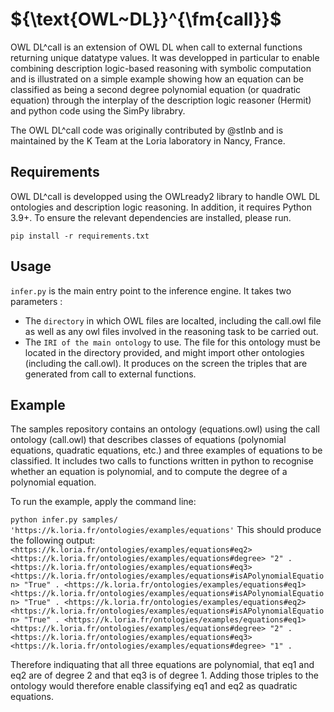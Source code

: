 # ${\text{OWL~DL}}^{\fm{call}}$

OWL DL^call is an extension of OWL DL when call to external functions returning unique datatype values. It was developped in particular to enable combining description logic-based reasoning with symbolic computation and is illustrated on a simple example showing how an equation can be classified as being a second degree polynomial equation (or quadratic equation) through the interplay of the description logic reasoner (Hermit) and python code using the SimPy librabry.

The OWL DL^call code was originally contributed by @stlnb and is maintained by the K Team at the Loria laboratory in Nancy, France. 

## Requirements

OWL DL^call is developped using the OWLready2 library to handle OWL DL ontologies and description logic reasoning. In addition, it requires Python 3.9+. To ensure the relevant dependencies are installed, please run.

``
pip install -r requirements.txt
``

## Usage

`infer.py` is the main entry point to the inference engine. It takes two parameters :
 - The `directory` in which OWL files are localted, including the call.owl file as well as any owl files involved in the reasoning task to be carried out.
 - The `IRI of the main ontology` to use. The file for this ontology must be located in the directory provided, and might import other ontologies (including the call.owl).
It produces on the screen the triples that are generated from call to external functions.

## Example

The samples repository contains an ontology (equations.owl) using the call ontology (call.owl) that describes classes of equations (polynomial equations, quadratic equations, etc.) and three examples of equations to be classified. It includes two calls to functions written in python to recognise whether an equation is polynomial, and to compute the degree of a polynomial equation. 

To run the example, apply the command line: 

``
python infer.py samples/ 'https://k.loria.fr/ontologies/examples/equations'
``
This should produce the following output:
``
<https://k.loria.fr/ontologies/examples/equations#eq2> <https://k.loria.fr/ontologies/examples/equations#degree> "2" .
<https://k.loria.fr/ontologies/examples/equations#eq3> <https://k.loria.fr/ontologies/examples/equations#isAPolynomialEquation> "True" .
<https://k.loria.fr/ontologies/examples/equations#eq1> <https://k.loria.fr/ontologies/examples/equations#isAPolynomialEquation> "True" .
<https://k.loria.fr/ontologies/examples/equations#eq2> <https://k.loria.fr/ontologies/examples/equations#isAPolynomialEquation> "True" .
<https://k.loria.fr/ontologies/examples/equations#eq1> <https://k.loria.fr/ontologies/examples/equations#degree> "2" .
<https://k.loria.fr/ontologies/examples/equations#eq3> <https://k.loria.fr/ontologies/examples/equations#degree> "1" .
``

Therefore indiquating that all three equations are polynomial, that eq1 and eq2 are of degree 2 and that eq3 is of degree 1. Adding those triples to the ontology would therefore enable classifying eq1 and eq2 as quadratic equations.
